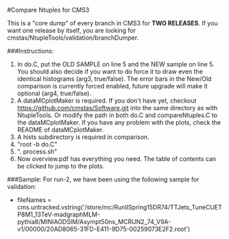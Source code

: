 #Compare Ntuples for CMS3

This is a "core dump" of every branch in CMS3 for **TWO RELEASES**.  If you want one release by itself, you are looking for cmstas/NtupleTools/validation/branchDumper.  

###Instructions:
1. In do.C, put the OLD SAMPLE on line 5 and the NEW sample on line 5.  You should also decide if you want to do force it to draw even the identical histograms (arg3, true/false). The error bars in the New/Old comparison is currently forced enabled, future upgrade will make it optional (arg4, true/false).
2. A dataMCplotMaker is required. If you don't have yet, checkout https://github.com/cmstas/Software.git into the same directory as with NtupleTools. Or modify the path in both do.C and compareNtuples.C to the dataMCplotMaker. If you have any problem with the plots, check the README of dataMCplotMaker.
3. A hists subdirectory is required in comparison. 
4. "root -b do.C"
5. ". process.sh" 
6. Now overview.pdf has everything you need. The table of contents can be clicked to jump to the plots.

###Sample:
For run-2, we have been using the following sample for validation:
 - fileNames = cms.untracked.vstring('/store/mc/RunIISpring15DR74/TTJets_TuneCUETP8M1_13TeV-madgraphMLM-pythia8/MINIAODSIM/Asympt50ns_MCRUN2_74_V9A-v1/00000/20AD8065-31FD-E411-9D75-00259073E2F2.root')
